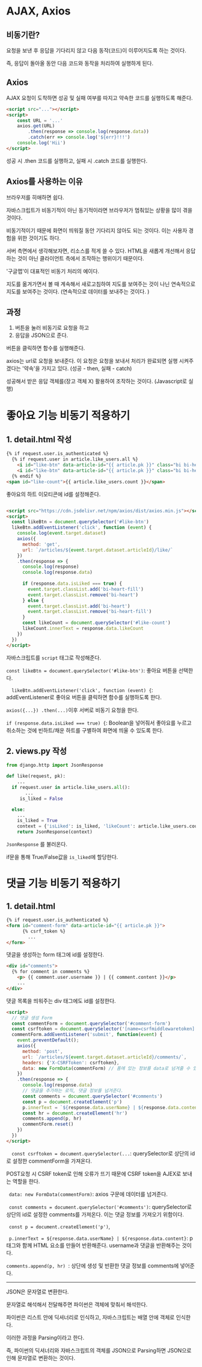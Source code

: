# AJAX, Axios

## 비동기란?

요청을 보낸 후 응답을 기다리지 않고 다음 동작(코드)이 이루어지도록 하는 것이다. 

즉, 응답이 돌아올 동안 다음 코드와 동작을 처리하여 실행하게 된다. 



## Axios

AJAX 요청이 도착하면 성공 및 실패 여부를 따지고 약속한 코드를 실행하도록 해준다. 

```html
<script src="..."></script>
<script>
    const URL = '...'
    axios.get(URL)
        .then(response => console.log(response.data))
        .catch(err => console.log('${err}!!!')
    console.log('Hii')
</script>
```

성공 시 .then 코드를 실행하고, 실패 시 .catch 코드를 실행한다. 



## Axios를 사용하는 이유

브라우저를 히애하면 쉽다. 

자바스크립트가 비동기적이 아닌 동기적이라면 브라우저가 멈춰있는 상황을 많이 겪을 것이다. 

비동기적이기 때문에 화면이 띄워질 동안 기다리지 않아도 되는 것이다. 이는 사용자 경험을 위한 것이기도 하다.

서버 측면에서 생각해보자면, 리소스를 적게 쓸 수 있다. HTML을 새롭게 개선해서 응답하는 것이 아닌 클라이언트 측에서 조작하는 행위이기 때문이다.



'구글맵'이 대표적인 비동기 처리의 예이다. 

지도를 옮겨가면서 볼 때 계속해서 새로고침하여 지도를 보여주는 것이 나닌 연속적으로 지도를 보여주는 것이다. (연속적으로 데이터를 보내주는 것이다. )



## 과정

1. 버튼을 눌러 비동기로 요청을 하고
2. 응답을 JSON으로 준다.

버튼을 클릭하면 함수를 실행해준다. 

axios는 url로 요청을 보내준다. 이 요청은 요청을 보내서 처리가 완료되면 실행 시켜주겠다는 '약속'을 가지고 있다. (성공 - then, 실패 - catch)

성공해서 받은 응답 객체를(장고 객체 X) 활용하여 조작하는 것이다. (Javascript로 실행)



# 좋아요 기능 비동기 적용하기

## 1. detail.html 작성

```html
{% if request.user.is_authenticated %}
  {% if request.user in article.like_users.all %}
    <i id="like-btn" data-article-id="{{ article.pk }}" class="bi bi-heart-fill"></i>
    <i id="like-btn" data-article-id="{{ article.pk }}" class="bi bi-heart"></i>
  {% endif %}
<span id="like-count">{{ article.like_users.count }}</span>

```

좋아요의 하트 이모티콘에 id를 설정해준다. 



```html

<script src="https://cdn.jsdelivr.net/npm/axios/dist/axios.min.js"></script>
<script>
  const likeBtn = document.querySelector('#like-btn')
  likeBtn.addEventListener('click', function (event) {
    console.log(event.target.dataset)
    axios({
      method: 'get',
      url: `/articles/${event.target.dataset.articleId}/like/`
    })
    .then(response => {
      console.log(response)
      console.log(response.data)
   
      if (response.data.isLiked === true) {
        event.target.classList.add('bi-heart-fill')
        event.target.classList.remove('bi-heart')
      } else {
        event.target.classList.add('bi-heart')
        event.target.classList.remove('bi-heart-fill')
      }
      const likeCount = document.querySelector('#like-count')
      likeCount.innerText = response.data.likeCount
    })
  })
</script>
```

자바스크립트를 `script` 태그로 작성해준다. 

`const likeBtn = document.querySelector('#like-btn')`: 좋아요 버튼을 선택한다.

`  likeBtn.addEventListener('click', function (event) {`: addEventListener로 좋아요 버튼을 클릭하면 함수를 실행하도록 한다. 

`axios({...}) .then(...)`이후 서버로 비동기 요청을 한다. 

`if (response.data.isLiked === true) {`: Boolean을 넣어줘서 좋아요를 누르고 취소하는 것에 빈하트/채운 하트를 구별하여 화면에 띄울 수 있도록 한다. 



## 2. views.py 작성

```python
from django.http import JsonResponse

def like(request, pk):
	...
  if request.user in article.like_users.all(): 
	   ...
     is_liked = False

  else:
    ...
    is_liked = True
    context = {'isLiked': is_liked, 'likeCount': article.like_users.count()}
    return JsonResponse(context)
```

`JsonResponse` 를 불러온다.

if문을 통해 True/False값을 `is_liked`에 할당한다. 





# 댓글 기능 비동기 적용하기

## 1. detail.html

```html
{% if request.user.is_authenticated %}
<form id="comment-form" data-article-id="{{ article.pk }}">
	  {% csrf_token %}
		...
</form>
```

댓글을 생성하는 form 태그에 id를 설정한다. 



```html
<div id="comments">
  {% for comment in comments %}
    <p> {{ comment.user.username }} | {{ comment.content }}</p>
	...
</div>
```

댓글 목록을 띄워주는 div 태그에도 id를 설정한다. 



```html
<script>
  // 댓글 생성 Form
  const commentForm = document.querySelector('#comment-form')
  const csrftoken = document.querySelector('[name=csrfmiddlewaretoken]').value
  commentForm.addEventListener('submit', function(event) {
    event.preventDefault();
    axios({
      method: 'post',
      url: `/articles/${event.target.dataset.articleId}/comments/`,
      headers: {'X-CSRFToken': csrftoken},
      data: new FormData(commentForm) // 폼에 있는 정보를 data로 넘겨줄 수 있도록 변환
    })
    .then(response => {
      console.log(response.data)
      // 댓글을 추가하는 로직, 댓글 정보를 넘겨준다.
      const comments = document.querySelector('#comments')
      const p = document.createElement('p')
      p.innerText = `${response.data.userName} | ${response.data.content}`
      const hr = document.createElement('hr')
      comments.append(p, hr) 
      commentForm.reset()
    })
  })
</script> 
```

`  const csrftoken = document.querySelector(...`: querySelector로 상단의 id로 설정한 commentForm을 가져온다. 

POST요청 시 CSRF token로 인해 오류가 뜨기 때문에 CSRF token을 AJEX로 보내는 역할을 한다.

` data: new FormData(commentForm)`: axios 구문에 데이터를 넘겨준다.

` const comments = document.querySelector('#comments')`: querySelector로 상단의 id로 설정한 comments를 가져온다. 이는 댓글 정보를 가져오기 위함이다. 

` const p = document.createElement('p')`, 

` p.innerText = ${response.data.userName} | ${response.data.content}`: p태그와 함께 HTML 요소를 만들어 반환해준다. username과 댓글을 반환해주는 것이다.

`comments.append(p, hr) `: 상단에 생성 및 반환한 댓글 정보를 comments에 넣어준다.



----------------

JSON은 문자열로 변환한다.

문자열로 해석해서 전달해주면 파이썬은 객체에 맞춰서 해석한다. 

파이썬은 리스트 안에 딕셔너리로 인식하고, 자바스크립트는 배열 안에 객체로 인식한다.

이러한 과정을 Parsing이라고 한다. 

즉, 파이썬의 딕셔너리와 자바스크립트의 객체를 JSON으로 Parsing하면 JSON으로 인해 문자열로 변환하는 것이다. 

